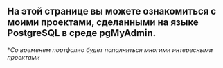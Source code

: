 ## На этой странице вы можете ознакомиться с моими проектами, сделанными на языке PostgreSQL в среде pgMyAdmin.


**Со временем портфолио будет пополняться многими интересными проектами*
